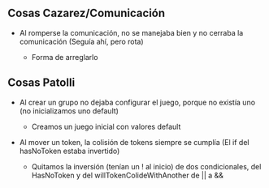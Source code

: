 
## Cosas Cazarez/Comunicación

* Al romperse la comunicación, no se manejaba bien y no cerraba la comunicación (Seguía ahí, pero rota)

	 * Forma de arreglarlo

## Cosas Patolli

* Al crear un grupo no dejaba configurar el juego, porque no existía uno (no inicializamos uno default)

	* Creamos un juego inicial con valores default

* Al mover un token, la colisión de tokens siempre se cumplía (El if del hasNoToken estaba invertido)
	* Quitamos la inversión (tenían un ! al inicio) de dos condicionales, del HasNoToken y del willTokenColideWithAnother de || a &&
